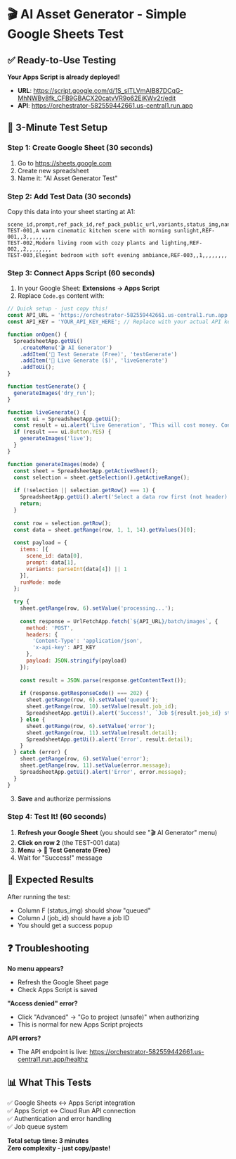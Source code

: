 # 🎬 AI Asset Generator - Simple Google Sheets Test

## ✅ Ready-to-Use Testing

**Your Apps Script is already deployed!**
- **URL**: https://script.google.com/d/1S_sITLVmAIB87DCqG-MhNWBy8fk_CFB9GBACX20catvVR9o62EiKWv2r/edit
- **API**: https://orchestrator-582559442661.us-central1.run.app

## 🚀 3-Minute Test Setup

### Step 1: Create Google Sheet (30 seconds)
1. Go to https://sheets.google.com
2. Create new spreadsheet
3. Name it: "AI Asset Generator Test"

### Step 2: Add Test Data (30 seconds)
Copy this data into your sheet starting at A1:

```
scene_id,prompt,ref_pack_id,ref_pack_public_url,variants,status_img,nano_img_1,nano_img_2,nano_img_3,job_id,error_msg,cost,approved_image_url,status_video
TEST-001,A warm cinematic kitchen scene with morning sunlight,REF-001,,3,,,,,,,,
TEST-002,Modern living room with cozy plants and lighting,REF-002,,2,,,,,,,,
TEST-003,Elegant bedroom with soft evening ambiance,REF-003,,1,,,,,,,,
```

### Step 3: Connect Apps Script (60 seconds)
1. In your Google Sheet: **Extensions → Apps Script**
2. Replace `Code.gs` content with:

```javascript
// Quick setup - just copy this!
const API_URL = 'https://orchestrator-582559442661.us-central1.run.app';
const API_KEY = 'YOUR_API_KEY_HERE'; // Replace with your actual API key

function onOpen() {
  SpreadsheetApp.getUi()
    .createMenu('🎬 AI Generator')
    .addItem('🧪 Test Generate (Free)', 'testGenerate')
    .addItem('🚀 Live Generate ($)', 'liveGenerate')
    .addToUi();
}

function testGenerate() {
  generateImages('dry_run');
}

function liveGenerate() {
  const ui = SpreadsheetApp.getUi();
  const result = ui.alert('Live Generation', 'This will cost money. Continue?', ui.ButtonSet.YES_NO);
  if (result === ui.Button.YES) {
    generateImages('live');
  }
}

function generateImages(mode) {
  const sheet = SpreadsheetApp.getActiveSheet();
  const selection = sheet.getSelection().getActiveRange();
  
  if (!selection || selection.getRow() === 1) {
    SpreadsheetApp.getUi().alert('Select a data row first (not header)');
    return;
  }
  
  const row = selection.getRow();
  const data = sheet.getRange(row, 1, 1, 14).getValues()[0];
  
  const payload = {
    items: [{
      scene_id: data[0],
      prompt: data[1],
      variants: parseInt(data[4]) || 1
    }],
    runMode: mode
  };
  
  try {
    sheet.getRange(row, 6).setValue('processing...');
    
    const response = UrlFetchApp.fetch(`${API_URL}/batch/images`, {
      method: 'POST',
      headers: {
        'Content-Type': 'application/json',
        'x-api-key': API_KEY
      },
      payload: JSON.stringify(payload)
    });
    
    const result = JSON.parse(response.getContentText());
    
    if (response.getResponseCode() === 202) {
      sheet.getRange(row, 6).setValue('queued');
      sheet.getRange(row, 10).setValue(result.job_id);
      SpreadsheetApp.getUi().alert('Success!', `Job ${result.job_id} started. Use "Refresh Status" to check progress.`);
    } else {
      sheet.getRange(row, 6).setValue('error');
      sheet.getRange(row, 11).setValue(result.detail);
      SpreadsheetApp.getUi().alert('Error', result.detail);
    }
  } catch (error) {
    sheet.getRange(row, 6).setValue('error');
    sheet.getRange(row, 11).setValue(error.message);
    SpreadsheetApp.getUi().alert('Error', error.message);
  }
}
```

3. **Save** and authorize permissions

### Step 4: Test It! (60 seconds)
1. **Refresh your Google Sheet** (you should see "🎬 AI Generator" menu)
2. **Click on row 2** (the TEST-001 data)
3. **Menu → 🧪 Test Generate (Free)**
4. Wait for "Success!" message

## 🎯 Expected Results

After running the test:
- Column F (status_img) should show "queued" 
- Column J (job_id) should have a job ID
- You should get a success popup

## ❓ Troubleshooting

**No menu appears?**
- Refresh the Google Sheet page
- Check Apps Script is saved

**"Access denied" error?**
- Click "Advanced" → "Go to project (unsafe)" when authorizing
- This is normal for new Apps Script projects

**API errors?**
- The API endpoint is live: https://orchestrator-582559442661.us-central1.run.app/healthz

## 📊 What This Tests

✅ Google Sheets ↔ Apps Script integration  
✅ Apps Script ↔ Cloud Run API connection  
✅ Authentication and error handling  
✅ Job queue system  

**Total setup time: 3 minutes**  
**Zero complexity - just copy/paste!**